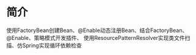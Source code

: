 # 简介 

使用FactoryBean创建Bean、@Enable动态注册Bean、结合FactoryBean、@Enable、策略模式开发插件、
使用ResourcePatternResolver实现类文件扫描、仿Spring实现循环依赖检查
